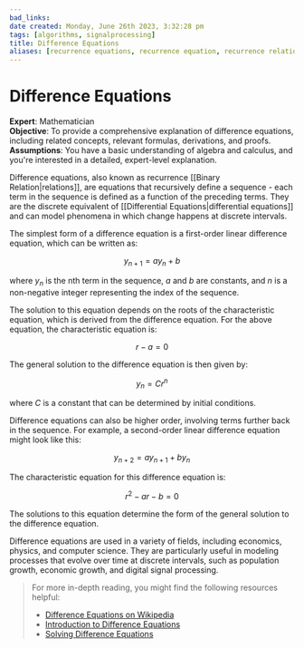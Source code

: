 ```yaml
---
bad_links: 
date created: Monday, June 26th 2023, 3:32:28 pm
tags: [algorithms, signalprocessing]
title: Difference Equations
aliases: [recurrence equations, recurrence equation, recurrence relations, recurrence relation]
---
```


# Difference Equations

**Expert**: Mathematician  
**Objective**: To provide a comprehensive explanation of difference equations, including related concepts, relevant formulas, derivations, and proofs.  
**Assumptions**: You have a basic understanding of algebra and calculus, and you're interested in a detailed, expert-level explanation.

Difference equations, also known as recurrence [[Binary Relation|relations]], are equations that recursively define a sequence - each term in the sequence is defined as a function of the preceding terms. They are the discrete equivalent of [[Differential Equations|differential equations]] and can model phenomena in which change happens at discrete intervals.

The simplest form of a difference equation is a first-order linear difference equation, which can be written as:

$$
y_{n+1} = a y_n + b
$$

where $y_n$ is the nth term in the sequence, $a$ and $b$ are constants, and $n$ is a non-negative integer representing the index of the sequence.

The solution to this equation depends on the roots of the characteristic equation, which is derived from the difference equation. For the above equation, the characteristic equation is:

$$
r - a = 0
$$

The general solution to the difference equation is then given by:

$$
y_n = C r^n
$$

where $C$ is a constant that can be determined by initial conditions.

Difference equations can also be higher order, involving terms further back in the sequence. For example, a second-order linear difference equation might look like this:

$$
y_{n+2} = a y_{n+1} + b y_n
$$

The characteristic equation for this difference equation is:

$$
r^2 - a r - b = 0
$$

The solutions to this equation determine the form of the general solution to the difference equation.

Difference equations are used in a variety of fields, including economics, physics, and computer science. They are particularly useful in modeling processes that evolve over time at discrete intervals, such as population growth, economic growth, and digital signal processing.

> For more in-depth reading, you might find the following resources helpful:
> - [Difference Equations on Wikipedia](https://www.google.com/search?q=Difference+Equations+Wikipedia)
> - [Introduction to Difference Equations](https://www.google.com/search?q=Introduction+to+Difference+Equations)
> - [Solving Difference Equations](https://www.google.com/search?q=Solving+Difference+Equations)